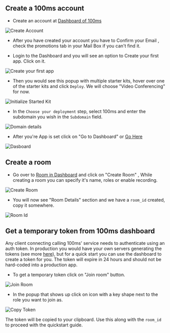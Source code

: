 ## Create a 100ms account

-   Create an account at [Dashboard of 100ms](https://dashboard.100ms.live/)

![Create Account](/guides/token/create-account.png)

-   After you have created your account you have to Confirm your Email , check the promotions tab in your Mail Box if you can't find it.

-   Login to the Dashboard and you will see an option to Create your first app. Click on it.

![Create your first app](/guides/token/starter-kit-initialize-first-step.png)

-   Then you would see this popup with multiple starter kits, hover over one of the starter kits and click `Deploy`. We will choose "Video Conferencing" for now.

![Initialize Started Kit](/guides/token/starter-kit-initialize.png)

-   In the `Choose your deployment` step, select 100ms and enter the subdomain you wish in the `Subdomain` field.

![Domain details](/guides/token/domain-details.png)

-   After you're App is set click on "Go to Dashboard" or [Go Here](https://dashboard.100ms.live/dashboard)

![Dasboard](/guides/token/go-to-dashboard.png)

## Create a room

-   Go over to [Room in Dashboard](https://dashboard.100ms.live/rooms) and click on "Create Room" , While creating a room you can specify it's name, roles or enable recording.

![Create Room](/guides/token/create-room.png)

-   You will now see "Room Details" section and we have a `room_id` created, copy it somewhere.

![Room Id](/guides/token/room-id.png)

## Get a temporary token from 100ms dashboard

Any client connecting calling 100ms' service needs to authenticate using an auth token. In production you would have your own servers generating the tokens (see more [here](/javascript/v2/foundation/security-and-tokens)), but for a quick start you can use the dashboard to create a token for you. The token will expire in 24 hours and should not be hard-coded into a production app.

-   To get a temporary token click on "Join room" button.

![Join Room](/guides/token/join-room.png)

-   In the popup that shows up click on icon with a key shape next to the role you want to join as.

![Copy Token](/guides/token/copy-token.png)

The token will be copied to your clipboard. Use this along with the `room_id` to proceed with the quickstart guide.
